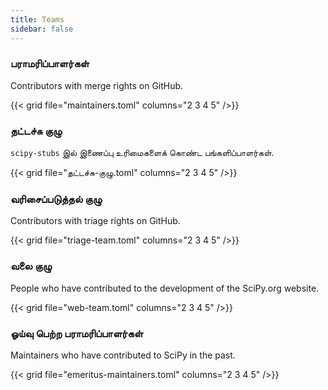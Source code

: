 ```yaml
---
title: Teams
sidebar: false
---
```


### பராமரிப்பாளர்கள்

Contributors with merge rights on GitHub.

{{< grid file="maintainers.toml" columns="2 3 4 5" />}}

### தட்டச்சு குழு

`scipy-stubs` இல் இணைப்பு உரிமைகளைக் கொண்ட பங்களிப்பாளர்கள்.

{{< grid file="தட்டச்சு-குழு.toml" columns="2 3 4 5" />}}

### வரிசைப்படுத்தல் குழு

Contributors with triage rights on GitHub.

{{< grid file="triage-team.toml" columns="2 3 4 5" />}}

### வலை குழு

People who have contributed to the development of the SciPy.org website.

{{< grid file="web-team.toml" columns="2 3 4 5" />}}

### ஓய்வு பெற்ற பராமரிப்பாளர்கள்

Maintainers who have contributed to SciPy in the past.

{{< grid file="emeritus-maintainers.toml" columns="2 3 4 5" />}}
